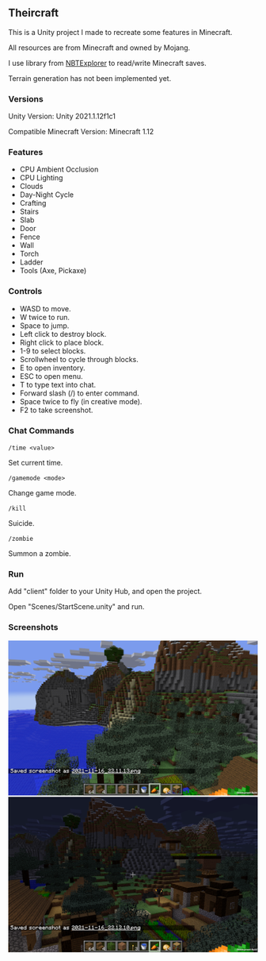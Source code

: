 ## Theircraft

This is a Unity project I made to recreate some features in Minecraft.

All resources are from Minecraft and owned by Mojang.

I use library from [NBTExplorer](https://github.com/jaquadro/NBTExplorer) to read/write Minecraft saves.

Terrain generation has not been implemented yet.

### Versions

Unity Version: Unity 2021.1.12f1c1

Compatible Minecraft Version: Minecraft 1.12

### Features

* CPU Ambient Occlusion
* CPU Lighting
* Clouds
* Day-Night Cycle
* Crafting
* Stairs
* Slab
* Door
* Fence
* Wall
* Torch
* Ladder
* Tools (Axe, Pickaxe)

### Controls

* WASD to move.
* W twice to run.
* Space to jump.
* Left click to destroy block.
* Right click to place block.
* 1-9 to select blocks.
* Scrollwheel to cycle through blocks.
* E to open inventory.
* ESC to open menu.
* T to type text into chat.
* Forward slash (/) to enter command.
* Space twice to fly (in creative mode).
* F2 to take screenshot.

### Chat Commands

    /time <value>

Set current time.

    /gamemode <mode>

Change game mode.

    /kill

Suicide.

    /zombie

Summon a zombie.

### Run

Add "client" folder to your Unity Hub, and open the project.

Open "Scenes/StartScene.unity" and run.

### Screenshots

<img src="screenshots/screenshot1.png"/>

<img src="screenshots/screenshot2.png"/>